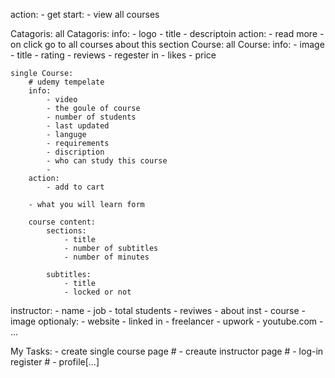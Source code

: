action: 
    - get start:
        - view all courses

Catagoris:
    all Catagoris:
        info:
            - logo
            - title
            - descriptoin
        action:
            - read more
            - on click go to all courses about this section
Course:
    all Course:
        info:
            - image
            - title
            - rating
            - reviews
            - regester in
            - likes
            - price
        
    single Course:
        # udemy tempelate
        info:
            - video
            - the goule of course
            - number of students
            - last updated
            - languge
            - requirements
            - discription
            - who can study this course
            - 
        action:
            - add to cart
        
        - what you will learn form

        course content: 
            sections:
                - title
                - number of subtitles
                - number of minutes

            subtitles:
                - title
                - locked or not

instructor:
    - name
    - job
    - total students
    - reviwes
    - about inst
    - course
    - image
    optionaly:
        - website
        - linked in
        - freelancer
        - upwork 
        - youtube.com
        - ...

        
            



        


My Tasks:
    - create single course page #
    - creaute instructor page #
    - log-in register #
    - profile[...]


